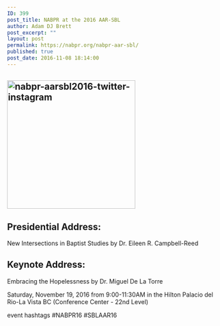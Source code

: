 ```yaml
---
ID: 399
post_title: NABPR at the 2016 AAR-SBL
author: Adam DJ Brett
post_excerpt: ""
layout: post
permalink: https://nabpr.org/nabpr-aar-sbl/
published: true
post_date: 2016-11-08 18:14:00
---
```

<h2><a href="http://nabpr.org/wp-content/uploads/2016/11/NABPR-AARSBL2016-twitter-instagram.png"><img class="size-medium wp-image-400 aligncenter" src="http://nabpr.org/wp-content/uploads/2016/11/NABPR-AARSBL2016-twitter-instagram-300x300.png" alt="nabpr-aarsbl2016-twitter-instagram" width="300" height="300" /></a></h2>

<h2>Presidential Address:</h2>

New Intersections in Baptist Studies by Dr. Eileen R. Campbell-Reed

<h2>Keynote Address:</h2>

Embracing the Hopelessness by Dr. Miguel De La Torre

Saturday, November 19, 2016 from 9:00-11:30AM in the Hilton Palacio del Rio-La Vista BC (Conference Center - 22nd Level)

event hashtags #NABPR16 #SBLAAR16